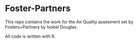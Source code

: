 # Foster-Partners

This repo contains the work for the Air Quality assesment set by Fosters+Partners by Isobel Douglas.

All code is written with R.
